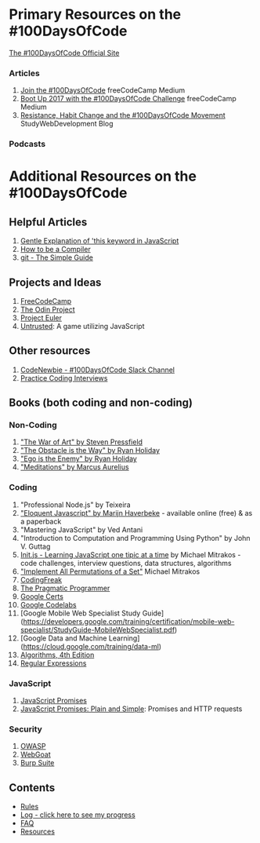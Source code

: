 # Primary Resources on the #100DaysOfCode

[The #100DaysOfCode Official Site](http://100daysofcode.com/)

### Articles
1. [Join the #100DaysOfCode](https://medium.freecodecamp.com/join-the-100daysofcode-556ddb4579e4) freeCodeCamp Medium
2. [Boot Up 2017 with the #100DaysOfCode Challenge](https://medium.freecodecamp.com/start-2017-with-the-100daysofcode-improved-and-updated-18ce604b237b) freeCodeCamp Medium 
3. [Resistance, Habit Change and the #100DaysOfCode Movement](https://studywebdevelopment.com/100-days-of-code.html) StudyWebDevelopment Blog

### Podcasts

# Additional Resources on the #100DaysOfCode

## Helpful Articles
1. [Gentle Explanation of 'this keyword in JavaScript](http://rainsoft.io/gentle-explanation-of-this-in-javascript/)
2. [How to be a Compiler](https://kosamari.com/presentation/jsconfcolombia-2016/#0)
3. [git - The Simple Guide](http://rogerdudler.github.io/git-guide/)

## Projects and Ideas
1. [FreeCodeCamp](https://www.freecodecamp.com)
2. [The Odin Project](http://www.theodinproject.com/)
3. [Project Euler](https://projecteuler.net)
4. [Untrusted](http://alexnisnevich.github.io/untrusted/): A game utilizing JavaScript

## Other resources
1. [CodeNewbie - #100DaysOfCode Slack Channel](https://codenewbie.typeform.com/to/uwsWlZ)
2. [Practice Coding Interviews](https://www.pramp.com)

## Books (both coding and non-coding)

### Non-Coding
1. ["The War of Art" by Steven Pressfield](http://www.goodreads.com/book/show/1319.The_War_of_Art)
2. ["The Obstacle is the Way" by Ryan Holiday](http://www.goodreads.com/book/show/18668059-the-obstacle-is-the-way?ac=1&from_search=true)
3. ["Ego is the Enemy" by Ryan Holiday](http://www.goodreads.com/book/show/27036528-ego-is-the-enemy?from_search=true&search_version=service)
4. ["Meditations" by Marcus Aurelius](https://www.goodreads.com/book/show/662925.Meditations)

### Coding
1. "Professional Node.js" by Teixeira
2. ["Eloquent Javascript" by Marijn Haverbeke](http://eloquentjavascript.net/) - available online (free) & as a paperback
3. "Mastering JavaScript" by Ved Antani
4. "Introduction to Computation and Programming Using Python" by John V. Guttag
5. [Init.js - Learning JavaScript one tipic at a time](https://initjs.org) by Michael Mitrakos - code challenges, interview questions, data structures, algorithms
6. ["Implement All Permutations of a Set"](https://initjs.org/all-permutations-of-a-set-f1be174c79f8by) Michael Mitrakos 
7. [CodingFreak](http://codingfreak.blogspot.com/p/data-structures.html)
8. [The Pragmatic Programmer](http://www.nceclusters.no/globalassets/filer/nce/diverse/the-pragmatic-programmer.pdf)
9. [Google Certs](https://developers.google.com/training/certification/)
10. [Google Codelabs](https://codelabs.developers.google.com/)
11. [Google Mobile Web Specialist Study Guide] (https://developers.google.com/training/certification/mobile-web-specialist/StudyGuide-MobileWebSpecialist.pdf)
12. [Google Data and Machine Learning] (https://cloud.google.com/training/data-ml)
13. [Algorithms, 4th Edition](http://algs4.cs.princeton.edu/home/)
14. [Regular Expressions](http://files.hii-tech.com/book/Oreilly.Mastering.Regular.Expressions.3rd.Edition.Aug.2006.pdf)
### JavaScript
1.  [JavaScript Promises](https://scotch.io/tutorials/javascript-promises-for-dummies)
2.  [JavaScript Promises: Plain and Simple](https://coligo.io/javascript-promises-plain-simple/): Promises and HTTP requests
### Security
1.  [OWASP](https://www.owasp.org/index.php/Main_Page)
2.  [WebGoat](https://www.owasp.org/index.php/Category:OWASP_WebGoat_Project)
3.  [Burp Suite](https://portswigger.net/burp)
## Contents
* [Rules](rules.md)
* [Log - click here to see my progress](log.md)
* [FAQ](FAQ.md)
* [Resources](resources.md)
